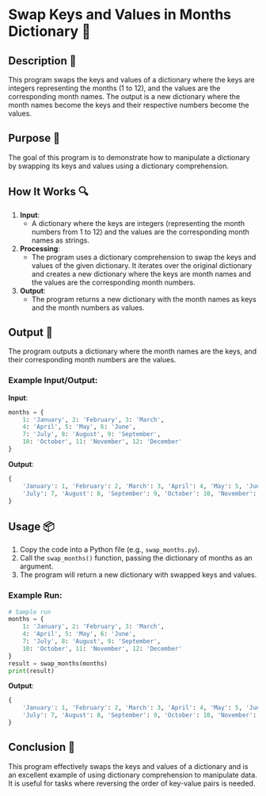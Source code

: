 # Swap Keys and Values in Months Dictionary 📖

## Description 📝

This program swaps the keys and values of a dictionary where the keys are integers representing the months (1 to 12), and the values are the corresponding month names.
The output is a new dictionary where the month names become the keys and their respective numbers become the values.

## Purpose 🎯

The goal of this program is to demonstrate how to manipulate a dictionary by swapping its keys and values using a dictionary comprehension.

## How It Works 🔍

1. **Input**:
    - A dictionary where the keys are integers (representing the month numbers from 1 to 12) and the values are the corresponding month names as strings.
2. **Processing**:
    - The program uses a dictionary comprehension to swap the keys and values of the given dictionary. It iterates over the original dictionary and creates a new dictionary where the keys are month names and the values are the corresponding month numbers.
3. **Output**:
    - The program returns a new dictionary with the month names as keys and the month numbers as values.

## Output 📜

The program outputs a dictionary where the month names are the keys, and their corresponding month numbers are the values.

### Example Input/Output:

**Input**:

```python
months = {
    1: 'January', 2: 'February', 3: 'March',
    4: 'April', 5: 'May', 6: 'June',
    7: 'July', 8: 'August', 9: 'September',
    10: 'October', 11: 'November', 12: 'December'
}
```

**Output**:

```python
{
    'January': 1, 'February': 2, 'March': 3, 'April': 4, 'May': 5, 'June': 6,
    'July': 7, 'August': 8, 'September': 9, 'October': 10, 'November': 11, 'December': 12
}
```

## Usage 📦

1. Copy the code into a Python file (e.g., `swap_months.py`).
2. Call the `swap_months()` function, passing the dictionary of months as an argument.
3. The program will return a new dictionary with swapped keys and values.

### Example Run:

```python
# Sample run
months = {
    1: 'January', 2: 'February', 3: 'March',
    4: 'April', 5: 'May', 6: 'June',
    7: 'July', 8: 'August', 9: 'September',
    10: 'October', 11: 'November', 12: 'December'
}
result = swap_months(months)
print(result)
```

**Output**:

```python
{
    'January': 1, 'February': 2, 'March': 3, 'April': 4, 'May': 5, 'June': 6,
    'July': 7, 'August': 8, 'September': 9, 'October': 10, 'November': 11, 'December': 12
}
```

## Conclusion 🚀

This program effectively swaps the keys and values of a dictionary and is an excellent example of using dictionary comprehension to manipulate data. It is useful for tasks where reversing the order of key-value pairs is needed.
